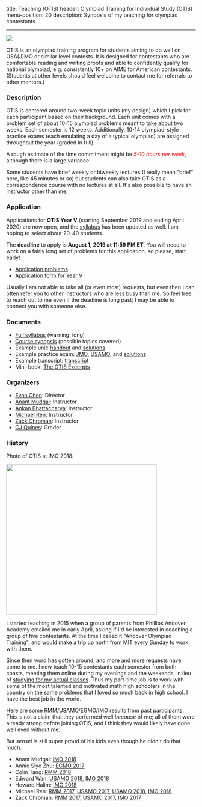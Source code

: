 title: Teaching (OTIS)
header: Olympiad Training for Individual Study (OTIS)
menu-position: 20
description: Synopsis of my teaching for olympiad contestants.

---

<img src="static/calvin-education.gif" />

OTIS is an olympiad training program for students
aiming to do well on USA(J)MO or similar level contests.
It is designed for contestants who are
comfortable reading and writing proofs
and able to confidently qualify for national olympiad,
e.g. consistently 10+ on AIME for American contestants.
(Students at other levels should feel welcome to contact
me for referrals to other mentors.)

### Description

OTIS is centered around two-week topic units (my design)
which I pick for each participant based on their background.
Each unit comes with a problem set
of about 10-15 olympiad problems meant to take about two weeks.
Each semester is 12 weeks.
Additionally, 10-14 olympiad-style practice exams
(each emulating a day of a typical olympiad)
are assigned throughout the year (graded in full).

A rough estimate of the time commitment might be
<span style="color:red;">*5-10 hours per week*</span>,
although there is a large variance.

Some students have brief weekly or biweekly lectures
(I really mean "brief" here, like 45 minutes or so)
but students can also take OTIS as a correspondence course
with no lectures at all.
It's also possible to have an instructor other than me.

### Application

Applications for **OTIS Year V**
(starting September 2019 and ending April 2020) are now open,
and the [syllabus](upload/otis-syllabus.pdf) has been updated as well.
I am hoping to select about 20-40 students.

The **deadline** to apply is **August 1, 2019 at 11:59 PM ET**.
You will need to work on a fairly long set of problems
for this application, so please, start early!

* [Application problems](upload/otis-V-app-problems.pdf)
* [Application form for Year V](https://goo.gl/forms/qJGz5M4Fjsuqzq4k2)

Usually I am not able to take all (or even most) requests, but even then
I can often refer you to other instructors who are less busy than me.
So feel free to reach out to me even if the deadline is long past;
I may be able to connect you with someone else.

### Documents

* [Full syllabus](upload/otis-syllabus.pdf) (warning: long)
* [Course synopsis][unitlist] (possible topics covered)
* Example unit: [handout][sample-DNY] and [solutions][sample-DNYsol]
* Example practice exam: [JMO][sample-jmo], [USAMO][sample-usamo], and [solutions][sample-sol]
* Example transcript: [transcript][sample-zack]
* Mini-book: [The OTIS Excerpts](excerpts.html)

[sample-DNY]: static/otis-samples/DNY-ntconstruct.pdf
[sample-DNYsol]: static/otis-samples/DNY-sol-ntconstruct.pdf
[sample-jmo]: static/otis-samples/Exam-Sample-08-JMO.pdf
[sample-usamo]: static/otis-samples/Exam-Sample-08-USAMO.pdf
[sample-sol]: static/otis-samples/Exam-Sample-08-Soln.pdf
[sample-zack]: static/otis-samples/zack-local.pdf
[unitlist]: static/otis-samples/synopsis.html

### Organizers

* [Evan Chen](http://web.evanchen.cc): Director
* [Anant Mudgal][anantIMO]: Instructor
* [Ankan Bhattacharya][ankanIMO]: Instructor
* [Michael Ren][mrenIMO]: Instructor
* [Zack Chroman][zackIMO]: Instructor
* [CJ Quines](http://cjquines.com/): Grader

### History

Photo of OTIS at IMO 2018:

<img src="static/otis-imo-2018.png" width="400" />

I started teaching in 2015 when a group of parents
from Phillips Andover Academy emailed me in early April,
asking if I'd be interested in coaching a group of five contestants.
At the time I called it "Andover Olympiad Training",
and would make a trip up north from MIT every Sunday to work with them.

Since then word has gotten around,
and more and more requests have come to me.
I now teach 10-15 contestants each semester from both coasts,
meeting them online during my evenings and the weekends,
in lieu of [studying for my actual classes][gir].
Thus my part-time job is to work with some of the
most talented and motivated math high schoolers in the country
on the same problems that I loved so much back in high school.
I have the best job in the world.

Here are some RMM/USAMO/EGMO/IMO results from past participants.
This is not a claim that they performed well *because* of me;
all of them were already strong before joining OTIS,
and I think they would likely have done well even without me.

But *sensei* is still super proud of his kids even
though he didn't do that much.

+ Anant Mudgal: [IMO 2018][anantIMO]
+ Annie Siye Zhu: [EGMO 2017][szhuEGMO]
+ Colin Tang: [RMM 2018][rmm18]
+ Edward Wan: [USAMO 2018][usamo18], [IMO 2018][edwanIMO]
+ Howard Halim: [IMO 2018][howardIMO]
+ Michael Ren: [RMM 2017][rmm17], [USAMO 2017][usamo17], [USAMO 2018][usamo18], [IMO 2018][mrenIMO]
+ Zack Chroman: [RMM 2017][rmm17], [USAMO 2017][usamo17], [IMO 2017][zackIMO]

[rmm17]: http://rmms.lbi.ro/rmm2017/index.php?id=results_math
[usamo17]: http://www.maa.org/sites/default/files/HonorableMentions2017.pdf
[rmm18]: http://rmms.lbi.ro/rmm2018/index.php?id=results_math
[usamo18]: http://www.maa.org/sites/default/files/pdf/AMC/usamo/2018/USAMOWinners.pdf
[howardIMO]: https://www.imo-official.org/participant_r.aspx?id=28475
[edwanIMO]: https://www.imo-official.org/participant_r.aspx?id=28236
[szhuEGMO]: https://www.egmo.org/people/person1022/

[ankanIMO]: https://www.imo-official.org/participant_r.aspx?id=26643
[anantIMO]: https://www.imo-official.org/participant_r.aspx?id=25764
[mrenIMO]:  https://www.imo-official.org/participant_r.aspx?id=28394
[zackIMO]:  https://www.imo-official.org/participant_r.aspx?id=27374

[gir]: http://catalog.mit.edu/mit/undergraduate-education/general-institute-requirements/
